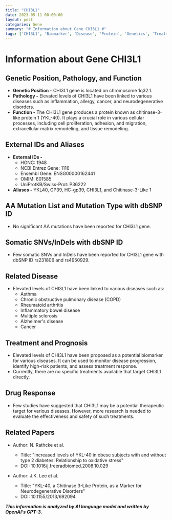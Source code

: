 ```yaml
---
title: "CHI3L1"
date: 2023-05-11 00:00:00
layout: post
categories: Gene
summary: "# Information about Gene CHI3L1 #"
tags: ['CHI3L1', 'Biomarker', 'Disease', 'Protein', 'Genetics', 'Treatment', 'DrugResponse', 'NeurodegenerativeDisorders']
---
```


# Information about Gene CHI3L1 #

## Genetic Position, Pathology, and Function ##

- **Genetic Position -** CHI3L1 gene is located on chromosome 1q32.1.
- **Pathology -** Elevated levels of CHI3L1 have been linked to various diseases such as inflammation, allergy, cancer, and neurodegenerative disorders.
- **Function -** The CHI3L1 gene produces a protein known as chitinase-3-like protein 1 (YKL-40). It plays a crucial role in various cellular processes, including cell proliferation, adhesion, and migration, extracellular matrix remodeling, and tissue remodeling.

## External IDs and Aliases ##

- **External IDs -**
    - HGNC: 1948
    - NCBI Entrez Gene: 1116
    - Ensembl Gene: ENSG00000162441
    - OMIM: 601585
    - UniProtKB/Swiss-Prot: P36222
- **Aliases -** YKL40, GP39, HC-gp39, CHI3L1, and Chitinase-3-Like 1

## AA Mutation List and Mutation Type with dbSNP ID ##

- No significant AA mutations have been reported for CHI3L1 gene.

## Somatic SNVs/InDels with dbSNP ID ##

- Few somatic SNVs and InDels have been reported for CHI3L1 gene with dbSNP ID rs231806 and rs4950929.

## Related Disease ##

- Elevated levels of CHI3L1 have been linked to various diseases such as:
    - Asthma
    - Chronic obstructive pulmonary disease (COPD)
    - Rheumatoid arthritis
    - Inflammatory bowel disease
    - Multiple sclerosis
    - Alzheimer's disease 
    - Cancer

## Treatment and Prognosis ##

- Elevated levels of CHI3L1 have been proposed as a potential biomarker for various diseases. It can be used to monitor disease progression, identify high-risk patients, and assess treatment response.
- Currently, there are no specific treatments available that target CHI3L1 directly.

## Drug Response ##

- Few studies have suggested that CHI3L1 may be a potential therapeutic target for various diseases. However, more research is needed to evaluate the effectiveness and safety of such treatments.

## Related Papers ##

- Author: N. Rathcke et al.
  - Title: "Increased levels of YKL-40 in obese subjects with and without type 2 diabetes: Relationship to oxidative stress"
  - DOI: 10.1016/j.freeradbiomed.2008.10.029

- Author: J.K. Lee et al.
  - Title: "YKL-40, a Chitinase 3-Like Protein, as a Marker for Neurodegenerative Disorders"
  - DOI:  10.1155/2013/692094

**_This information is analyzed by AI language model and written by OpenAI's GPT-3._**